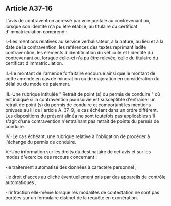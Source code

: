 Article A37-16
----
L'avis de contravention adressé par voie postale au contrevenant ou, lorsque son
identité n'a pu être établie, au titulaire du certificat d'immatriculation
comprend :

I.-Les mentions relatives au service verbalisateur, à la nature, au lieu et à la
date de la contravention, les références des textes réprimant ladite
contravention, les éléments d'identification du véhicule et l'identité du
contrevenant ou, lorsque celle-ci n'a pu être relevée, celle du titulaire du
certificat d'immatriculation.

II.-Le montant de l'amende forfaitaire encourue ainsi que le montant de cette
amende en cas de minoration ou de majoration en considération du délai ou du
mode de paiement.

III.-Une rubrique intitulée " Retrait de point (s) du permis de conduire " où
est indiqué si la contravention poursuivie est susceptible d'entraîner un
retrait de point (s) du permis de conduire et comportant les mentions prévues au
III de l'article A. 37-9, le cas échéant dans un ordre différent. Les
dispositions du présent alinéa ne sont toutefois pas applicables s'il s'agit
d'une contravention n'entraînant pas retrait de points du permis de conduire.

IV.-Le cas échéant, une rubrique relative à l'obligation de procéder à l'échange
du permis de conduire.

V.-Une information sur les droits du destinataire de cet avis et sur les modes
d'exercice des recours concernant :

-le traitement automatisé des données à caractère personnel ;

-le droit d'accès au cliché éventuellement pris par des appareils de contrôle
automatiques ;

-l'infraction elle-même lorsque les modalités de contestation ne sont pas
portées sur un formulaire distinct de la requête en exonération.
